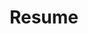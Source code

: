 ---
title: Resume
layout: cv
actions:
  - label: "Download as PDF"
    icon: pdf
    url: "assets/pdfs/Mbaybay_Resume_2019.pdf"
---